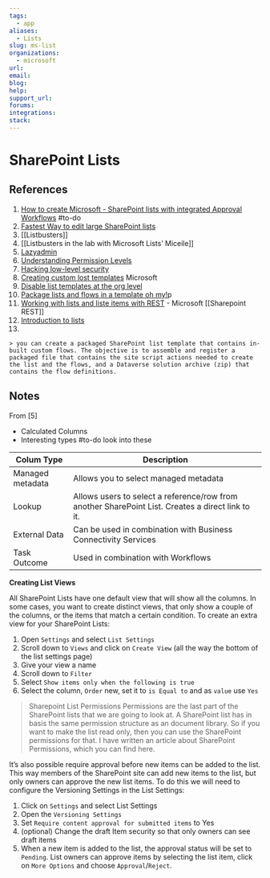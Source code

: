 ```yaml
---
tags:
  - app
aliases:
  - Lists
slug: ms-list
organizations:
  - microsoft
url: 
email: 
blog: 
help: 
support_url: 
forums: 
integrations: 
stack:
---
```


# SharePoint Lists

## References

1. [How to create Microsoft - SharePoint lists with integrated Approval Workflows](https://youtu.be/zceFuXw5D7w) #to-do 
2. [Fastest Way to edit large SharePoint lists](https://www.youtube.com/watch?v=MPJ51O9Oj-w)
3. [[Listbusters]]
4. [[Listbusters in the lab with Microsoft Lists’ Miceile]]
5. [Lazyadmin](https://lazyadmin.nl/office-365/sharepoint-lists/#sharepoint-list-permissions)
6. [Understanding Permission Levels](https://learn.microsoft.com/en-US/sharepoint/understanding-permission-levels)
7. [Hacking low-level security](https://sharepoint.stackexchange.com/questions/304174/sharepoint-list-how-to-limit-items-in-list-with-formula/304176#304176)
8. [Creating custom lost templates](https://learn.microsoft.com/en-us/sharepoint/lists-custom-template) Microsoft
9. [Disable list templates at the org level](https://learn.microsoft.com/en-us/sharepoint/control-lists?source=recommendations)
10. [Package lists and flows in a template oh my!](https://learn.microsoft.com/en-us/sharepoint/package-biz-apps-org-list-template?source=recommendations)p
1. [Working with lists and liste items with REST](https://learn.microsoft.com/en-us/sharepoint/dev/sp-add-ins/working-with-lists-and-list-items-with-rest) - Microsoft [[Sharepoint REST]]
2. [Introduction to lists](https://support.microsoft.com/en-us/office/introduction-to-lists-0a1c3ace-def0-44af-b225-cfa8d92c52d7)
3. 

    > you can create a packaged SharePoint list template that contains in-built custom flows. The objective is to assemble and register a packaged file that contains the site script actions needed to create the list and the flows, and a Dataverse solution archive (zip) that contains the flow definitions.

## Notes

From [5]

- Calculated Columns
- Interesting types #to-do look into these

Colum Type | Description 
---|---
Managed metadata | Allows you to select managed metadata
Lookup | Allows users to select a reference/row from another SharePoint List. Creates a direct link to it.
External Data | Can be used in combination with Business Connectivity Services
Task Outcome | Used in combination with Workflows

**Creating List Views**

All SharePoint Lists have one default view that will show all the columns. In some cases, you want to create distinct views, that only show a couple of the columns, or the items that match a certain condition. To create an extra view for your SharePoint Lists:

1. Open `Settings` and select `List Settings`
2. Scroll down to `Views` and click on `Create View` (all the way the bottom of the list settings page)
3. Give your view a name
4. Scroll down to `Filter`
5. Select `Show items only when the following is true`
6. Select the column, `Order` new, set it to `is Equal to` and as `value` use `Yes`

> Sharepoint List Permissions
Permissions are the last part of the SharePoint lists that we are going to look at. A SharePoint list has in basis the same permission structure as an document library. So if you want to make the list read only, then you can use the SharePoint permissions for that. I have written an article about SharePoint Permissions, which you can find here.

It’s also possible require approval before new items can be added to the list. This way members of the SharePoint site can add new items to the list, but only owners can approve the new list items. To do this we will need to configure the Versioning Settings in the List Settings:

1. Click on `Settings` and select List Settings
2. Open the `Versioning Settings`
3. Set `Require content approval for submitted items` to Yes
4. (optional) Change the draft Item security so that only owners can see draft items
5. When a new item is added to the list, the approval status will be set to `Pending`. List owners can approve items by selecting the list item, click on `More Options` and choose `Approval`/`Reject`.
